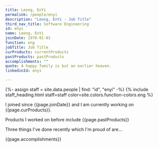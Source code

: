 ```yaml
---
title: Leong, EnYi
permalink: /people/enyi
description: "Leong, EnYi - Job Title"
third_nav_title: Software Engineering
id: enyi
name: Leong, EnYi
joinDate: 1970-01-01
function: eng
jobTitle: Job Title
curProducts: currentProducts
pastProducts: pastProducts
accomplishments: ""
quote: A happy family is but an earlier heaven.
linkedinId: enyi

---
```


{%- assign staff = site.data.people | find: "id", "enyi" -%}
{% include staff_heading.html staff=staff color=site.colors.function-colors.eng %}

<p>I joined since {{page.joinDate}} and I am currently working on {{page.curProducts}}.</p>

<p>Products I worked on before include {{page.pastProducts}}</p>

<p>Three things I've done recently which I'm proud of are...</p>
{{page.accomplishments}}
